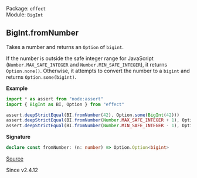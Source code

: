 Package: `effect`<br />
Module: `BigInt`<br />

## BigInt.fromNumber

Takes a number and returns an `Option` of `bigint`.

If the number is outside the safe integer range for JavaScript (`Number.MAX_SAFE_INTEGER`
and `Number.MIN_SAFE_INTEGER`), it returns `Option.none()`. Otherwise, it attempts to
convert the number to a `bigint` and returns `Option.some(bigint)`.

**Example**

```ts
import * as assert from "node:assert"
import { BigInt as BI, Option } from "effect"

assert.deepStrictEqual(BI.fromNumber(42), Option.some(BigInt(42)))
assert.deepStrictEqual(BI.fromNumber(Number.MAX_SAFE_INTEGER + 1), Option.none())
assert.deepStrictEqual(BI.fromNumber(Number.MIN_SAFE_INTEGER - 1), Option.none())
```

**Signature**

```ts
declare const fromNumber: (n: number) => Option.Option<bigint>
```

[Source](https://github.com/Effect-TS/effect/tree/main/packages/effect/src/BigInt.ts#L630)

Since v2.4.12